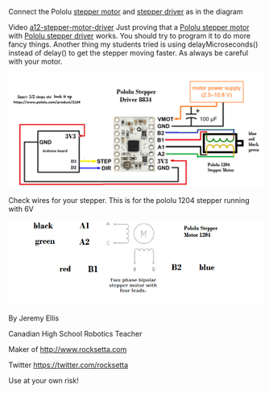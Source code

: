 


Connect the Pololu [stepper motor](https://www.pololu.com/product/1204) and [stepper driver](https://www.pololu.com/product/2134) as in the diagram


Video [a12-stepper-motor-driver](https://youtu.be/7wl20CeagmU?list=PL57Dnr1H_egsL0r4RXPA4PY2yZhOJk5Nr&t=5s) Just proving that a [Pololu stepper motor](https://www.pololu.com/product/1204) with [Pololu stepper driver](https://www.pololu.com/product/2134) works. You should try to program it to do more fancy things. Another thing my students tried is using delayMicroseconds() instead of delay() to get the stepper moving faster. As always be careful with your motor.





![](image-pololu8834Driver08-use2.png)


Check wires for your stepper. This is for the pololu 1204 stepper running with 6V

![](diagram.png)





By Jeremy Ellis

Canadian High School Robotics Teacher

Maker of http://www.rocksetta.com

Twitter https://twitter.com/rocksetta

Use at your own risk!